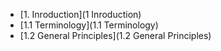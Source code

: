 * [1. Inroduction](1 Inroduction)
* [1.1 Terminology](1.1 Terminology)
* [1.2 General Principles](1.2 General Principles)